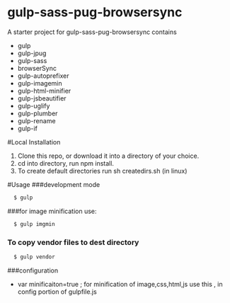 # gulp-sass-pug-browsersync
A starter project for gulp-sass-pug-browsersync 
contains 
  * gulp
  * gulp-jpug
  * gulp-sass
  * browserSync 
  * gulp-autoprefixer
  * gulp-imagemin
  * gulp-html-minifier
  * gulp-jsbeautifier
  * gulp-uglify
  * gulp-plumber
  * gulp-rename
  * gulp-if
  
#Local Installation
  1. Clone this repo, or download it into a directory of your choice.
  2. cd into  directory, run npm install.
  3. To create default directories run sh createdirs.sh  (in linux) 
  
#Usage
###development mode
  ```javascript
    $ gulp
  ```

###for image minification use:  

  ```javascript
    $ gulp imgmin
  ```
###  To copy vendor files to dest directory 

  ```javascript
    $ gulp vendor
  ```
###configuration
  * var minificaiton=true ;  for minification of image,css,html,js use this , in config portion of gulpfile.js
